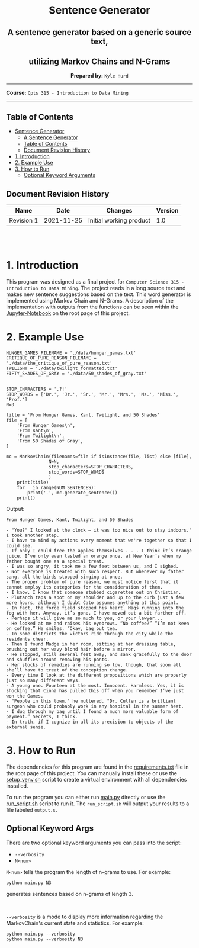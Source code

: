 <center>

# Sentence Generator

## A sentence generator based on a generic source text,
## utilizing Markov Chains and N-Grams

**Prepared by:** `Kyle Hurd`

</center>

---

**Course:** `Cpts 315 - Introduction to Data Mining`

---

## Table of Contents
- [Sentence Generator](#sentence-generator)
    - [A Sentence Generator](#a-sentence-generator-based-on-a-generic-source-text)
    - [Table of Contents](#table-of-contents)
    - [Document Revision History](#document-revision-history)
- [1. Introduction](#1-introduction)
- [2. Example Use](#2-example-use)
- [3. How to Run](#3-how-to-run)
    - [Optional Keyword Arguments](#optional-keyword-args)

<a name="revision-history"> </a>

## Document Revision History
| Name | Date | Changes | Version |
| ------ | ------ | --------- | --------- |
|Revision 1 | 2021-11-25 | Initial working product | 1.0 |

<br><br>

# 1. Introduction

This program was designed as a final project for `Computer Science 315 - 
Introduction to Data Mining`. The project reads in a long source text and
makes new sentence suggestions based on the text. This word generator is
implemented using Markov Chain and N-Grams. A description of the implementation
with outputs from the functions can be seen within the
[Jupyter-Notebook](MarkovChain.ipynb) on the root page of this project.

# 2. Example Use

```
HUNGER_GAMES_FILENAME = './data/hunger_games.txt'
CRITIQUE_OF_PURE_REASON_FILENAME = './data/the_critique_of_pure_reason.txt'
TWILIGHT = './data/twilight_formatted.txt'
FIFTY_SHADES_OF_GRAY = './data/50_shades_of_gray.txt'


STOP_CHARACTERS = '.?!'
STOP_WORDS = ['Dr.', 'Jr.', 'Sr.', 'Mr.', 'Mrs.', 'Ms.', 'Miss.', 'Prof.']
N=3

title = 'From Hunger Games, Kant, Twilight, and 50 Shades'
file = [
    'From Hunger Games\n',
    'From Kant\n',
    'From Twilight\n',
    'From 50 Shades of Gray',
]

mc = MarkovChain(filenames=file if isinstance(file, list) else [file],
                N=N,
                stop_characters=STOP_CHARACTERS,
                stop_words=STOP_WORDS
                )
    print(title)
    for _ in range(NUM_SENTENCES):
        print('-', mc.generate_sentence())
    print()
```

Output:

```
From Hunger Games, Kant, Twilight, and 50 Shades

- "You?" I looked at the clock — it was too nice out to stay indoors." I took another step.
- I have to mind my actions every moment that we're together so that I could see.
- If only I could free the apples themselves . . . I think it’s orange juice. I’ve only even tasted an orange once, at New Year’s when my father bought one as a special treat.
- I was so angry, it took me a few feet between us, and I sighed.
- Not everyone is treated with such respect. But whenever my father sang, all the birds stopped singing at once.
- The proper problem of pure reason, we must notice first that it cannot employ its categories for the consideration of them.
- I know, I know that someone stubbed cigarettes out on Christian.
- Plutarch taps a spot on my shoulder and up to the curb just a few more hours, although I doubt Cato assumes anything at this point.
- In fact, the force field stopped his heart. Mags running into the fog with her. Anyway, it’s gone. I have moved out a bit farther off.
- Perhaps it will give me so much to you, or your lawyer...
- He looked at me and raises his eyebrows. “No coffee?” “I’m not keen on coffee.” He smiles. “Okay, bag out tea.
- In some districts the victors ride through the city while the residents cheer.
- Then I found Madge in her room, sitting at her dressing table, brushing out her wavy blond hair before a mirror.
- He stopped, still several feet away, and sank gracefully to the door and shuffles around removing his pants.
- Her stocks of remedies are running so low, though, that soon all she’ll have to treat of the conception change.
- Every time I look at the different propositions which are properly just so many different ways.
- A young one. Fourteen at the most. Innocent. Harmless. Yes, it is shocking that Cinna has pulled this off when you remember I’ve just won the Games.
- "People in this town," he muttered. "Dr. Cullen is a brilliant surgeon who could probably work in any hospital in the summer heat.
- I dug through my bag until I found a much more valuable form of payment.” Secrets, I think.
- In truth, if I cognize in all its precision to objects of the external sense.
```

# 3. How to Run

The dependencies for this program are found in the [requirements.txt](requirements.txt)
file in the root page of this project. You can manually install these or use the
[setup_venv.sh](setup_venv.sh) script to create a virtual enviromnent with all dependencies
installed.

To run the program you can either run [main.py](main.py) directly or use the
[run_script.sh](run_script.sh) script to run it. The `run_script.sh` will output your
results to a file labeled `output.s`.

## Optional Keyword Args

There are two optional keyword arguments you can pass into the script:  
 - `--verbosity`
 - `N<num>`

 `N<num>` tells the program the length of n-grams to use. For example:  
 ```
 python main.py N3
 ```
 generates sentences based on n-grams of length 3.

 <br>

 `--verbosity` is a mode to display more information regarding the MarkovChain's
 current state and statistics. For example:  

 ```
 python main.py --verbosity
 python main.py --verbosity N3
 ``` 
